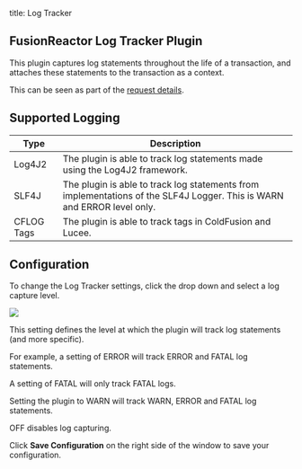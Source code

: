 title: Log Tracker
## FusionReactor Log Tracker Plugin

This plugin captures log statements throughout the life of a
transaction, and attaches these statements to the transaction as a
context.

This can be seen as part of the [request details](/Data-insights/Features/Requests/Request-Details/).

## Supported Logging

|Type|Description|
|--- |--- |
|Log4J2|The plugin is able to track log statements made using the Log4J2 framework.|
|SLF4J|The plugin is able to track log statements from implementations of the SLF4J Logger. This is WARN and ERROR level only.|
|CFLOG Tags|The plugin is able to track <cflog> tags in ColdFusion and Lucee.|


## Configuration

To change the Log Tracker settings, click the drop down and select a log
capture level.

![](/attachments/245548311/245548338.png)

This setting defines the level at which the plugin will track log
statements (and more specific).

For example, a setting of ERROR will track ERROR and FATAL log
statements.

A setting of FATAL will only track FATAL logs.

Setting the plugin to WARN will track WARN, ERROR and FATAL log
statements.

OFF disables log capturing.  

Click **Save Configuration** on the right side of the window to save your
configuration.
